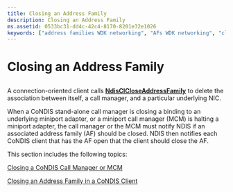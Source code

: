 ```yaml
---
title: Closing an Address Family
description: Closing an Address Family
ms.assetid: 0533bc31-dd4c-42c4-8170-8201e32e1026
keywords: ["address families WDK networking", "AFs WDK networking", "closing address families"]
---
```


# Closing an Address Family


## <a href="" id="ddk-closing-an-address-family-ng"></a>


A connection-oriented client calls [**NdisClCloseAddressFamily**](https://msdn.microsoft.com/library/windows/hardware/ff561626) to delete the association between itself, a call manager, and a particular underlying NIC.

When a CoNDIS stand-alone call manager is closing a binding to an underlying miniport adapter, or a miniport call manager (MCM) is halting a miniport adapter, the call manager or the MCM must notify NDIS if an associated address family (AF) should be closed. NDIS then notifies each CoNDIS client that has the AF open that the client should close the AF.

This section includes the following topics:

[Closing a CoNDIS Call Manager or MCM](closing-a-condis-call-manager-or-mcm.md)

[Closing an Address Family in a CoNDIS Client](closing-an-address-family-in-a-condis-client.md)

 

 





